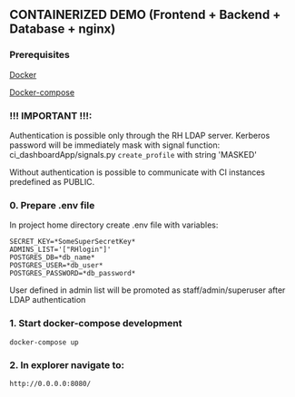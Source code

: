 ## CONTAINERIZED DEMO (Frontend + Backend + Database + nginx)

### Prerequisites

[Docker](https://docs.docker.com/engine/install/)

[Docker-compose](https://docs.docker.com/compose/install/#:~:text=Prerequisites,part%20of%20those%20desktop%20installs.)


### **!!!** IMPORTANT **!!!**:

Authentication is possible only through the RH LDAP server.
Kerberos password will be immediately mask with signal function:
ci_dashboardApp/signals.py `create_profile` with string 'MASKED'

Without authentication is possible to communicate with CI instances predefined as PUBLIC.

### 0. Prepare .env file

In project home directory create .env file with variables:

```
SECRET_KEY=*SomeSuperSecretKey*
ADMINS_LIST='["RHlogin"]'
POSTGRES_DB=*db_name*
POSTGRES_USER=*db_user*
POSTGRES_PASSWORD=*db_password*
```

User defined in admin list will be promoted as staff/admin/superuser after LDAP authentication

### 1. Start docker-compose development

```
docker-compose up
```

### 2. In explorer navigate to:

```
http://0.0.0.0:8080/
```